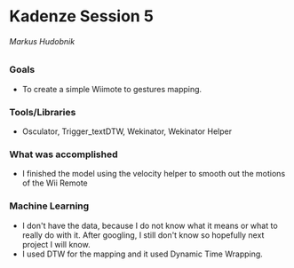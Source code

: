 # Kadenze Session 5

###### Markus Hudobnik

### Goals
* To create a simple Wiimote to gestures mapping.

### Tools/Libraries
* Osculator, Trigger_textDTW, Wekinator, Wekinator Helper

### What was accomplished
* I finished the model using the velocity helper to smooth out the motions of the Wii Remote

### Machine Learning
* I don't have the data, because I do not know what it means or what to really do with it. After googling, I still don't know so hopefully next project I will know.
* I used DTW for the mapping and it used Dynamic Time Wrapping.
